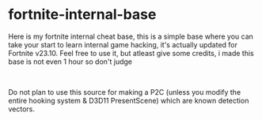 # fortnite-internal-base

Here is my fortnite internal cheat base, this is a simple base where you can take your start to learn internal game hacking, it's actually updated for Fortnite v23.10.
Feel free to use it, but atleast give some credits, i made this base is not even 1 hour so don't judge

<br>

Do not plan to use this source for making a P2C (unless you modify the entire hooking system & D3D11 PresentScene) which are known detection vectors.

